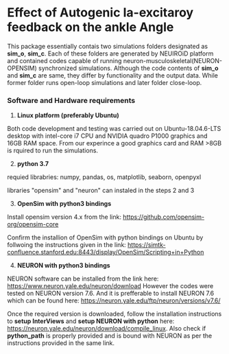 # Effect of Autogenic Ia-excitaroy feedback on the ankle Angle 
This package essentially contais two simulations folders designated as **sim_o**, **sim_c**. Each of these folders are generated by NEUIROiD platform and contained codes capable of running neuron-musculoskeletal(NEURON-OPENSIM) synchronized simulations. Although the code contents of **sim_o** and **sim_c** are same, they differ by functionality and the output data. While former folder runs open-loop simulations and later folder close-loop.

### Software and Hardware requirements

1. **Linux platform (preferably Ubuntu)**

Both code development and testing was carried out on Ubuntu-18.04.6-LTS desktop with intel-core i7 CPU and NVIDIA quadro P1000 graphics and 16GB RAM space. From our experince a good graphics card and RAM >8GB is rquired to run the simulations.   

2. **python 3.7**

requied librabries: numpy, pandas, os, matplotlib, seaborn, openpyxl

libraries "opensim" and "neuron" can instaled in the steps 2 and 3

3. **OpenSim with python3 bindings**

Install opensim version 4.x from the link: 
https://github.com/opensim-org/opensim-core

Confirm the installion of OpenSim with python bindings on Ubuntu by follwoing the instructions given in the link:
https://simtk-confluence.stanford.edu:8443/display/OpenSim/Scripting+in+Python

4. **NEURON with python3 bindings**

NEURON software can be installed from the link here: https://www.neuron.yale.edu/neuron/download
However the codes were tested on NEURON version 7.6. And it is prefferable to install NEURON 7.6 which can be found here: https://neuron.yale.edu/ftp/neuron/versions/v7.6/ 

Once the required version is downloaded, follow the installation instructions to **setup InterViews** and **setup NEURON with python** here: https://neuron.yale.edu/neuron/download/compile_linux. Also check if **python_path** is properly provided and is bound with NEURON as per the instructions provided in the same link. 


